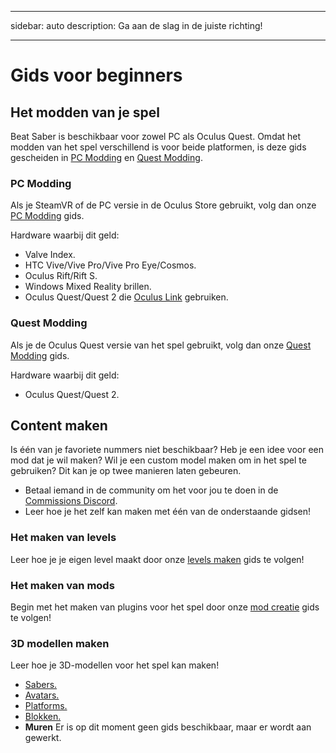 - - -
sidebar: auto description: Ga aan de slag in de juiste richting!
- - -

# Gids voor beginners

## Het modden van je spel
Beat Saber is beschikbaar voor zowel PC als Oculus Quest. Omdat het modden van het spel verschillend is voor beide platformen, is deze gids gescheiden in [PC Modding](#pc-modding) en [Quest Modding](#quest-modding).

### PC Modding
Als je SteamVR of de PC versie in de Oculus Store gebruikt, volg dan onze [PC Modding](./pc-modding.md) gids.

Hardware waarbij dit geld:

* Valve Index.
* HTC Vive/Vive Pro/Vive Pro Eye/Cosmos.
* Oculus Rift/Rift S.
* Windows Mixed Reality brillen.
* Oculus Quest/Quest 2 die [Oculus Link](https://support.oculus.com/444256562873335/) gebruiken.

### Quest Modding
Als je de Oculus Quest versie van het spel gebruikt, volg dan onze [Quest Modding](./quest-modding.md) gids.

Hardware waarbij dit geld:

* Oculus Quest/Quest 2.

## Content maken
Is één van je favoriete nummers niet beschikbaar? Heb je een idee voor een mod dat je wil maken? Wil je een custom model maken om in het spel te gebruiken? Dit kan je op twee manieren laten gebeuren.

* Betaal iemand in de community om het voor jou te doen in de [Commissions Discord](https://discord.gg/h8VMkhn).
* Leer hoe je het zelf kan maken met één van de onderstaande gidsen!

### Het maken van levels
Leer hoe je je eigen level maakt door onze [levels maken](./mapping/) gids te volgen!

### Het maken van mods
Begin met het maken van plugins voor het spel door onze [mod creatie](./modding/) gids te volgen!

### 3D modellen maken
Leer hoe je 3D-modellen voor het spel kan maken!

* [Sabers.](./models/sabers-guide.md)
* [Avatars.](./models/avatars-guide.md)
* [Platforms.](./models/platforms-guide.md)
* [Blokken.](./models/notes-guide.md)
* **Muren** Er is op dit moment geen gids beschikbaar, maar er wordt aan gewerkt.
